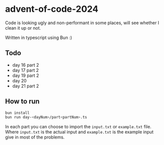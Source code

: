# advent-of-code-2024

Code is looking ugly and non-performant in some places, will see whether I clean it up or not.

Written in typescript using Bun :)

## Todo

- day 16 part 2
- day 17 part 2
- day 19 part 2
- day 20
- day 21 part 2

## How to run

```bash
bun install
bun run day-<dayNum>/part<partNum>.ts
```

In each part you can choose to import the `input.txt` or `example.txt` file. Where `input.txt` is the actual input and `example.txt` is the example input give in most of the problems.
